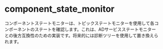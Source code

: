# component_state_monitor

コンポーネントステートモニターは、トピックステートモニターを使用して各コンポーネントのステートを確認します。これは、ADサービスステートモニターとの後方互換性のための実装です。将来的には診断ツリーを使用して置き換えられます。

